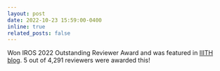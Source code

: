 ```yaml
---
layout: post
date: 2022-10-23 15:59:00-0400
inline: true
related_posts: false
---
```


Won IROS 2022 Outstanding Reviewer Award and was featured in [IIITH blog](https://blogs.iiit.ac.in/monthly_news/shubodh-s-receives-outstanding-reviewer-award-at-iros-2022/). 5 out of 4,291 reviewers were awarded this!     
